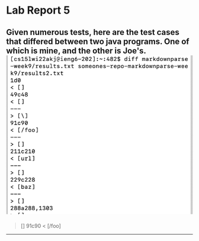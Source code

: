 # Lab Report 5
Given numerous tests, here are the test cases that differed between two java programs. One of which is mine, and the other is Joe's.
![Image](differences.png)
---
> [\]
91c90
< [/foo]
---

